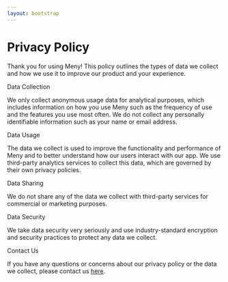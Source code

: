 ```yaml
---
layout: bootstrap
---
```


<div class="col-lg-8 mx-auto p-4 py-md-5">
  <main>
    <h1>Privacy Policy</h1>
    <p class="fs-5 col-md-8">Thank you for using Meny! This policy outlines the types of data we collect and how we use it to improve our product and your experience.</p>

<p class="fs-5 col-md-8">Data Collection</p>

<p class="fs-5 col-md-8">
We only collect anonymous usage data for analytical purposes, which includes information on how you use Meny such as the frequency of use and the features you use most often. We do not collect any personally identifiable information such as your name or email address.
</p>

<p class="fs-5 col-md-8">Data Usage</p>

<p class="fs-5 col-md-8">The data we collect is used to improve the functionality and performance of Meny and to better understand how our users interact with our app. We use third-party analytics services to collect this data, which are governed by their own privacy policies.</p>

<p class="fs-5 col-md-8">Data Sharing</p>

<p class="fs-5 col-md-8">We do not share any of the data we collect with third-party services for commercial or marketing purposes.</p>

<p class="fs-5 col-md-8">Data Security</p>

<p class="fs-5 col-md-8">We take data security very seriously and use industry-standard encryption and security practices to protect any data we collect.</p>

<p class="fs-5 col-md-8">Contact Us</p>

<p class="fs-5 col-md-8">If you have any questions or concerns about our privacy policy or the data we collect, please contact us <a href="https://github.com/fuermosi777/meny-feedback">here</a>.</p>
  </main>
</div>
